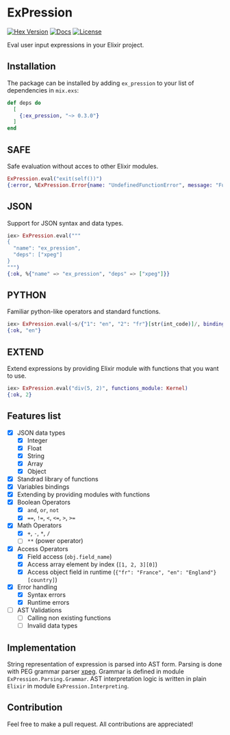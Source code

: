 # ExPression
[![Hex Version](https://img.shields.io/hexpm/v/ex_pression.svg)](https://hex.pm/packages/ex_pression)
[![Docs](https://img.shields.io/badge/docs-hexpm-blue.svg)](https://hexdocs.pm/ex_pression)
[![License](https://img.shields.io/hexpm/l/ex_pression.svg)](LICENSE)

Eval user input expressions in your Elixir project.

## Installation
The package can be installed by adding `ex_pression` to your list of dependencies in `mix.exs`:

```elixir
def deps do
  [
    {:ex_pression, "~> 0.3.0"}
  ]
end
```

## SAFE
Safe evaluation without acces to other Elixir modules.
```elixir
ExPression.eval("exit(self())")
{:error, %ExPression.Error{name: "UndefinedFunctionError", message: "Function 'self/0' was referenced, but was not defined", data: %{function: :self}}}
```

## JSON
Support for JSON syntax and data types.
```elixir
iex> ExPression.eval("""
{
  "name": "ex_pression",
  "deps": ["xpeg"]
}
""")
{:ok, %{"name" => "ex_pression", "deps" => ["xpeg"]}}
```

## PYTHON
Familiar python-like operators and standard functions.
```elixir
iex> ExPression.eval(~s/{"1": "en", "2": "fr"}[str(int_code)]/, bindings: %{"int_code" => 1})
{:ok, "en"}
```

## EXTEND
Extend expressions by providing Elixir module with functions that you want to use.
```elixir
iex> ExPression.eval("div(5, 2)", functions_module: Kernel)
{:ok, 2}
```

## Features list
- [x] JSON data types
  - [x] Integer
  - [x] Float
  - [x] String
  - [x] Array
  - [x] Object
- [x] Standrad library of functions
- [x] Variables bindings
- [x] Extending by providing modules with functions
- [x] Boolean Operators
  - [x] `and`, `or`, `not`
  - [x] `==`, `!=`, `<`, `<=`, `>`, `>=`
- [x] Math Operators
  - [x] `+`, `-`, `*`, `/`
  - [ ] `**` (power operator)
- [x] Access Operators
  - [x] Field access (`obj.field_name`)
  - [x] Access array element by index (`[1, 2, 3][0]`)
  - [x] Access object field in runtime (`{"fr": "France", "en": "England"}[country]`)
- [x] Error handling
  - [x] Syntax errors 
  - [x] Runtime errors
- [ ] AST Validations
  - [ ] Calling non existing functions
  - [ ] Invalid data types

## Implementation
String representation of expression is parsed into AST form. Parsing is done with PEG grammar parser [xpeg](https://github.com/zevv/xpeg). Grammar is defined in module `ExPression.Parsing.Grammar`.
AST interpretation logic is written in plain `Elixir` in module `ExPression.Interpreting`.

## Contribution
Feel free to make a pull request. All contributions are appreciated!
